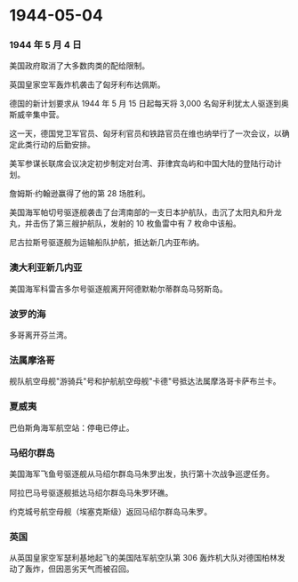 # 1944-05-04

### 1944 年 5 月 4 日

美国政府取消了大多数肉类的配给限制。

英国皇家空军轰炸机袭击了匈牙利布达佩斯。

德国的新计划要求从 1944 年 5 月 15 日起每天将 3,000
名匈牙利犹太人驱逐到奥斯威辛集中营。

这一天，德国党卫军官员、匈牙利官员和铁路官员在维也纳举行了一次会议，以确定此类行动的后勤安排。

美军参谋长联席会议决定初步制定对台湾、菲律宾岛屿和中国大陆的登陆行动计划。

詹姆斯·约翰逊赢得了他的第 28 场胜利。

美国海军帕切号驱逐舰袭击了台湾南部的一支日本护航队，击沉了太阳丸和升龙丸，并击伤了第三艘护航队，发射的
10 枚鱼雷中有 7 枚命中该船。

尼古拉斯号驱逐舰为运输船队护航，抵达新几内亚布纳。

### 澳大利亚新几内亚

美国海军科雷吉多尔号驱逐舰离开阿德默勒尔蒂群岛马努斯岛。

### 波罗的海

多哥离开芬兰湾。

### 法属摩洛哥

舰队航空母舰"游骑兵"号和护航航空母舰"卡德"号抵达法属摩洛哥卡萨布兰卡。

### 夏威夷

巴伯斯角海军航空站：停电已停止。

### 马绍尔群岛

美国海军飞鱼号驱逐舰从马绍尔群岛马朱罗出发，执行第十次战争巡逻任务。

阿拉巴马号驱逐舰抵达马绍尔群岛马朱罗环礁。

约克城号航空母舰（埃塞克斯级）返回马绍尔群岛马朱罗。

### 英国

从英国皇家空军瑟利基地起飞的美国陆军航空队第 306
轰炸机大队对德国柏林发动了轰炸，但因恶劣天气而被召回。